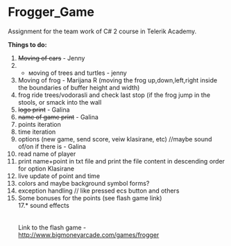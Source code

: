 ﻿# Frogger_Game
Assignment for the team work of C# 2 course in Telerik Academy.

<b>Things to do:</b><br>
1. <s>Moving of cars</s> - Jenny<br>
2. + мoving of trees and turtles - jenny<br>
2. Moving of frog - Marijana R (moving the frog up,down,left,right inside the boundaries of buffer height and width)<br>
4. frog ride trees/vodorasli and check last stop (if the frog jump in the stools, or smack into the wall<br>
6. <s>logo print</s> - Galina<br>
7. <s>name of game print</s> - Galina<br>
8. points iteration<br>
9. time iteration<br>
10. options (new game, send score, veiw klasirane, etc) //maybe sound of/on if there is - Galina<br>
11. read name of player<br>
12. print name+point in txt file and print the file content in descending order for option Klasirane<br>
13. live update of point and time<br>
14. colors and maybe background symbol forms?<br>
15. exception handling // like pressed ecs button and others<br>
16. Some bonuses for the points (see flash game link)</br>
17.* sound effects<br>
<br><br>
Link to the flash game - http://www.bigmoneyarcade.com/games/frogger <br>
